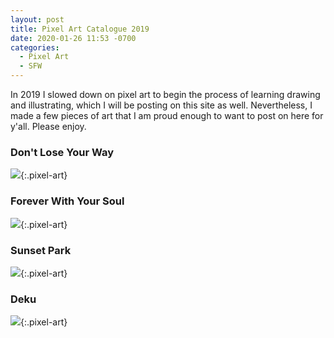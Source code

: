 ```yaml
---
layout: post
title: Pixel Art Catalogue 2019
date: 2020-01-26 11:53 -0700
categories:
  - Pixel Art
  - SFW
---
```



In 2019 I slowed down on pixel art to begin the process of learning drawing and illustrating, which I will be posting on this site as well. Nevertheless, I made a few pieces of art that I am proud enough to want to post on here for y'all. Please enjoy.


### Don't Lose Your Way
![](https://i.imgur.com/lknVksk.png){:.pixel-art}


### Forever With Your Soul
![](https://i.imgur.com/zS1YdlV.png){:.pixel-art}


### Sunset Park
![](https://i.imgur.com/nl5fo4x.png){:.pixel-art}


### Deku
![](https://i.imgur.com/itpFQiU.png){:.pixel-art}

